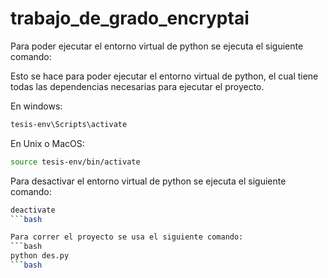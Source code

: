 # trabajo_de_grado_encryptai

Para poder ejecutar el entorno virtual de python se ejecuta el siguiente comando:

Esto se hace para poder ejecutar el entorno virtual de python, el cual tiene todas las dependencias necesarias para ejecutar el proyecto.

En windows:
```bash
tesis-env\Scripts\activate
```
En Unix o MacOS:
```bash
source tesis-env/bin/activate
```

Para desactivar el entorno virtual de python se ejecuta el siguiente comando:

```bash
deactivate
```bash

Para correr el proyecto se usa el siguiente comando:
```bash
python des.py
```bash
